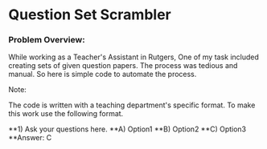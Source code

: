 # Question Set Scrambler

### Problem Overview:

While working as a Teacher's Assistant in Rutgers, One of my task included creating sets of given question papers. The process was tedious and manual. So here is simple code to automate the process. 

Note:

The code is written with a teaching department's specific format. To make this work use the following format.

**1) Ask your questions here.
**A) Option1
**B) Option2
**C) Option3
**Answer:  C

